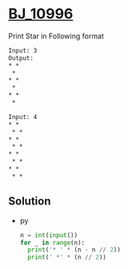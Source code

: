 # [BJ_10996](https://acmicpc.net/problem/10996)

Print Star in Following format

```txt
Input: 3
Output:
* *
 *
* *
 *
* *
 *

Input: 4
* *
 * *
* *
 * *
* *
 * *
* *
 * *
```

## Solution

* py

  ```py
  n = int(input())
  for _ in range(n):
    print('* ' * (n - n // 2))
    print(' *' * (n // 2))
  ```
